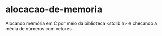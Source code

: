 # alocacao-de-memoria
Alocando memória em C por meio da biblioteca &lt;stdlib.h> e checando a média de números com vetores
